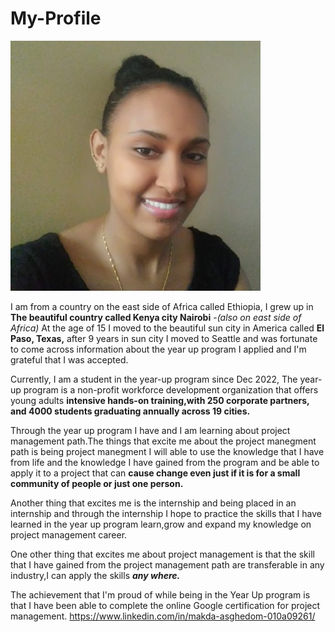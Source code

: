 # My-Profile
![alt text](1674265556621.jfif)

I am from a country on the east side of Africa called Ethiopia, I grew up in **The beautiful country called Kenya city Nairobi** -*(also on east side of Africa)*
At the age of 15 I moved to the beautiful sun city in America called **El Paso, Texas,** after 9 years in sun city 
I moved to Seattle and was fortunate to come across information about the year up program I applied and I'm grateful that I was accepted.

Currently, I am a student in the year-up program since Dec 2022, The year-up program is a non-profit workforce development organization that offers young adults **intensive hands-on training,with 250 corporate partners, and 4000 students graduating annually across 19 cities.**

Through the year up program I have and I am learning about project management path.The things that excite me about the project manegment path is 
being  project manegment  I will able to use the knowledge that I have from life and the knowledge I have gained from the program and be able to apply it to a project that can **cause change even just if it is for a small community of people or just one person.**

Another thing that excites me is the internship and being placed in an internship and through the internship I hope to practice the skills that I have learned in the year up program learn,grow and expand my knowledge on project management career.

One other thing that excites me about project management is that the skill that I have gained from the project management path are transferable in any industry,I can apply the skills ***any where.***

The achievement that I'm proud of while being in the Year Up program is that I have been able to complete the online Google certification for project management.
<https://www.linkedin.com/in/makda-asghedom-010a09261/>




